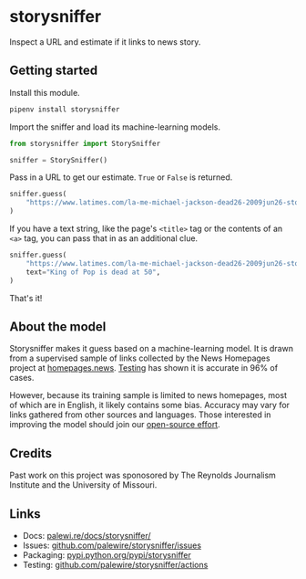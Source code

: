 ```{include} _templates/nav.html
```

# storysniffer

Inspect a URL and estimate if it links to news story.

## Getting started

Install this module.

```bash
pipenv install storysniffer
```

Import the sniffer and load its machine-learning models.

```python
from storysniffer import StorySniffer

sniffer = StorySniffer()
```

Pass in a URL to get our estimate. `True` or `False` is returned.

```python
sniffer.guess(
    "https://www.latimes.com/la-me-michael-jackson-dead26-2009jun26-story.html"
)
```

If you have a text string, like the page's `<title>` tag or the contents of an `<a>` tag, you can pass that in as an additional clue.

```python
sniffer.guess(
    "https://www.latimes.com/la-me-michael-jackson-dead26-2009jun26-story.html",
    text="King of Pop is dead at 50",
)
```

That's it!

## About the model

Storysniffer makes it guess based on a machine-learning model. It is drawn from a supervised sample of links collected by the News Homepages project at [homepages.news](https://homepages.news). [Testing](https://github.com/palewire/storysniffer/blob/main/_notebooks/train.ipynb) has shown it is accurate in 96% of cases.

However, because its training sample is limited to news homepages, most of which are in English, it likely contains some bias. Accuracy may vary for links gathered from other sources and languages. Those interested in improving the model should join our [open-source effort](https://github.com/palewire/storysniffer).

## Credits

Past work on this project was sponosored by The Reynolds Journalism Institute and the University of Missouri.

## Links

* Docs: [palewi.re/docs/storysniffer/](https://palewi.re/docs/storysniffer/)
* Issues: [github.com/palewire/storysniffer/issues](https://github.com/palewire/storysniffer/issues)
* Packaging: [pypi.python.org/pypi/storysniffer](https://pypi.python.org/pypi/storysniffer)
* Testing: [github.com/palewire/storysniffer/actions](https://github.com/palewire/storysniffer/actions)

